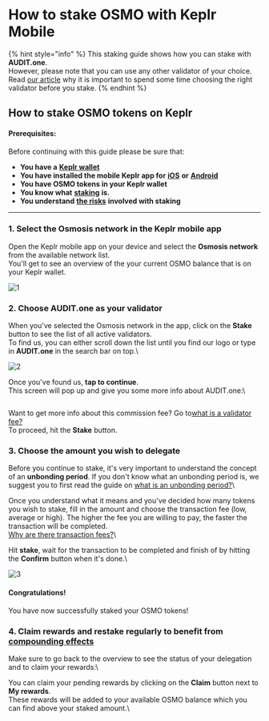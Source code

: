 # How to stake OSMO with Keplr Mobile

{% hint style="info" %}
This staking guide shows how you can stake with **AUDIT.one**.\
However, please note that you can use any other validator of your choice.\
Read [our article](../../getting-started/importance\_of\_choosing\_the\_right\_validator.md) why it is important to spend some time choosing the right validator before you stake.
{% endhint %}

## How to stake OSMO tokens on Keplr&#x20;

#### Prerequisites:

Before continuing with this guide please be sure that:

* **You have a** [**Keplr wallet**](../../crypto-wallets/how\_to\_create\_a\_keplr\_wallet.md)
* **You have installed the mobile Keplr app for** [**iOS**](https://apps.apple.com/us/app/keplr-wallet/id1567851089) **or** [**Android**](https://play.google.com/store/apps/details?id=com.chainapsis.keplr\&hl=nl\&gl=US)
* **You have OSMO tokens in your Keplr wallet**
* **You know what** [**staking**](../../getting-started/what\_is\_staking.md) **is.**
* **You understand** [**the risks**](../../getting-started/risks\_of\_staking.md) **involved with staking**

***

### 1. **Select the Osmosis network in the Keplr mobile app**

Open the Keplr mobile app on your device and select the **Osmosis network** from the available network list.\
You'll get to see an overview of the your current OSMO balance that is on your Keplr wallet.

![1](https://user-images.githubusercontent.com/95366163/144902190-4d42920b-47b2-4b4e-a93c-b7c48de290e0.png)

### 2. **Choose AUDIT.one as your validator**

When you've selected the Osmosis network in the app, click on the **Stake** button to see the list of all active validators.\
To find us, you can either scroll down the list until you find our logo or type in **AUDIT.one** in the search bar on top.\


![2](https://user-images.githubusercontent.com/95366163/144902227-4efd57fa-2e28-4c02-97a8-0094cf7f881a.png)

Once you've found us, **tap to continue**.\
This screen will pop up and give you some more info about AUDIT.one:\


<figure><img src="https://user-images.githubusercontent.com/95366163/159654912-de0ab56f-1423-4067-b059-bdc87a71d608.png" alt=""><figcaption></figcaption></figure>

Want to get more info about this commission fee? Go to[what is a validator fee?](../../glossary/validator\_fee.md)\
To proceed, hit the **Stake** button.

### 3. **Choose the amount you wish to delegate**

Before you continue to stake, it's very important to understand the concept of an **unbonding period**. If you don't know what an unbonding period is, we suggest you to first read the guide on [what is an unbonding period?](../../glossary/unbonding\_period.md)\


Once you understand what it means and you've decided how many tokens you wish to stake, fill in the amount and choose the transaction fee (low, average or high). The higher the fee you are willing to pay, the faster the transaction will be completed.\
[Why are there transaction fees?](../../glossary/transaction\_fees.md)\


Hit **stake**, wait for the transaction to be completed and finish of by hitting the **Confirm** button when it's done.\


![3](https://user-images.githubusercontent.com/95366163/144902792-30ad0690-a7c3-4bed-882f-6c9622fd43c2.png)

#### **Congratulations!**

You have now successfully staked your OSMO tokens!

### 4. **Claim rewards and restake regularly to benefit from** [**compounding effects**](../../glossary/compounding\_interest.md)

Make sure to go back to the overview to see the status of your delegation and to claim your rewards:\


You can claim your pending rewards by clicking on the **Claim** button next to **My rewards**.\
These rewards will be added to your available OSMO balance which you can find above your staked amount.\


<figure><img src="https://user-images.githubusercontent.com/95366163/144909612-45599ef1-6abb-42a4-8b51-eafc971b8a4e.png" alt=""><figcaption></figcaption></figure>

